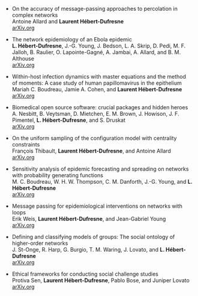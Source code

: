 *   On the accuracy of message-passing approaches to percolation in complex networks  
    Antoine Allard and **Laurent Hébert-Dufresne**  
    [arXiv.org](https://arxiv.org/abs/1906.10377)  

*   The network epidemiology of an Ebola epidemic  
    **L. Hébert-Dufresne**, J.-G. Young, J. Bedson, L. A. Skrip, D. Pedi, M. F. Jalloh, B. Raulier, O. Lapointe-Gagné, A. Jambai, A. Allard, and B. M. Althouse  
    [arXiv.org](https://arxiv.org/abs/2111.08686)  

*   Within-host infection dynamics with master equations and the method of moments: A case study of human papillomavirus in the epithelium  
    Mariah C. Boudreau, Jamie A. Cohen, and **Laurent Hébert-Dufresne**  
    [arXiv.org](https://arxiv.org/abs/2408.05298)  

*   Biomedical open source software: crucial packages and hidden heroes  
    A. Nesbitt, B. Veytsman, D. Mietchen, E. M. Brown, J. Howison, J. F. Pimentel, **L. Hébert-Dufresne**, and S. Druskat  
    [arXiv.org](https://arxiv.org/abs/2404.06672)  

*   On the uniform sampling of the configuration model with centrality constraints  
    François Thibault, **Laurent Hébert-Dufresne**, and Antoine Allard  
    [arXiv.org](https://arxiv.org/abs/2409.20493)  

*   Sensitivity analysis of epidemic forecasting and spreading on networks with probability generating functions  
    M. C. Boudreau, W. H. W. Thompson, C. M. Danforth, J.-G. Young, and **L. Hébert-Dufresne**  
    [arXiv.org](https://arxiv.org/abs/2506.24103)   

*   Message passing for epidemiological interventions on networks with loops  
    Erik Weis, **Laurent Hébert-Dufresne**, and Jean-Gabriel Young  
    [arXiv.org](https://arxiv.org/abs/2509.21596)   

*   Defining and classifying models of groups: The social ontology of higher-order networks  
    J. St-Onge, R. Harp, G. Burgio, T. M. Waring, J. Lovato, and **L. Hébert-Dufresne**  
    [arXiv.org](https://arxiv.org/abs/2507.02758)   

*   Ethical frameworks for conducting social challenge studies  
    Protiva Sen,  **Laurent Hébert-Dufresne**, Pablo Bose, and Juniper Lovato  
    [arXiv.org](https://arxiv.org/abs/2509.10578)   